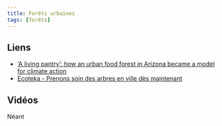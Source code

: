 ```yaml
---
title: Forêts urbaines
tags: [forêts]
---
```



## Liens

* [‘A living pantry’: how an urban food forest in Arizona became a model for climate action](https://www.theguardian.com/environment/2023/mar/21/urban-food-forest-dunbar-spring-tucson-arizona-climate-crisis-drought?CMP=share_btn_tw)
* [Ecoteka - Prenons soin des arbres en ville dès maintenant](https://ecoteka.org/)


## Vidéos

Néant

